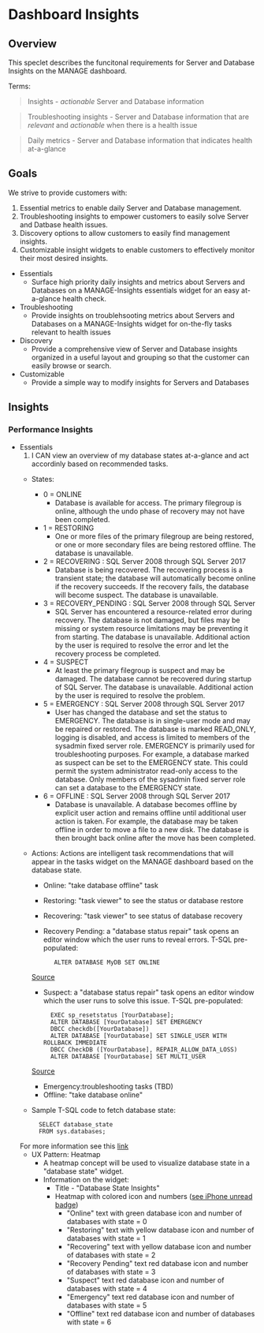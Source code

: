 # Dashboard Insights

## Overview
This speclet describes the funcitonal requirements for Server and Database Insights on the MANAGE dashboard.

Terms:
> Insights - *actionable* Server and Database information 

> Troubleshooting insights - Server and Database information that are *relevant* and *actionable* when there is a health issue

> Daily metrics - Server and Database information that indicates health at-a-glance

## Goals
We strive to provide customers with:
1. Essential metrics to enable daily Server and Database management.
2. Troubleshooting insights to empower customers to easily solve Server and Datbase health issues.
3. Discovery options to allow customers to easily find management insights.
4. Customizable insight widgets to enable customers to effectively monitor their most desired insights.

- Essentials
    - Surface high priority daily insights and metrics about Servers and Databases on a MANAGE-Insights essentials widget for an easy at-a-glance health check.
- Troubleshooting 
    - Provide insights on troublehsooting metrics about Servers and Databases on a MANAGE-Insights widget for on-the-fly tasks relevant to health issues
- Discovery
    - Provide a comprehensive view of Server and Database insights organized in a useful layout and grouping so that the customer can easily browse or search.
- Customizable
    - Provide a simple way to modify insights for Servers and Databases

## Insights
### Performance Insights
- Essentials
    1. I CAN view an overview of my database states at-a-glance and act accordinly based on recommended tasks.
    - States:
        - 0 = ONLINE
            - Database is available for access. The primary filegroup is online, although the undo phase of recovery may not have been completed.
        - 1 = RESTORING 
            - One or more files of the primary filegroup are being restored, or one or more secondary files are being restored offline. The database is unavailable.
        - 2 = RECOVERING : SQL Server 2008 through SQL Server 2017
            - Database is being recovered. The recovering process is a transient state; the database will automatically become online if the recovery succeeds. If the recovery fails, the database will become suspect. The database is unavailable.
        - 3 = RECOVERY_PENDING : SQL Server 2008 through SQL Server 
            - SQL Server has encountered a resource-related error during recovery. The database is not damaged, but files may be missing or system resource limitations may be preventing it from starting. The database is unavailable. Additional action by the user is required to resolve the error and let the recovery process be completed.
        - 4 = SUSPECT 
            - At least the primary filegroup is suspect and may be damaged. The database cannot be recovered during startup of SQL Server. The database is unavailable. Additional action by the user is required to resolve the problem.
        - 5 = EMERGENCY : SQL Server 2008 through SQL Server 2017
            - User has changed the database and set the status to EMERGENCY. The database is in single-user mode and may be repaired or restored. The database is marked READ_ONLY, logging is disabled, and access is limited to members of the sysadmin fixed server role. EMERGENCY is primarily used for troubleshooting purposes. For example, a database marked as suspect can be set to the EMERGENCY state. This could permit the system administrator read-only access to the database. Only members of the sysadmin fixed server role can set a database to the EMERGENCY state.
        - 6 = OFFLINE : SQL Server 2008 through SQL Server 2017
            - Database is unavailable. A database becomes offline by explicit user action and remains offline until additional user action is taken. For example, the database may be taken offline in order to move a file to a new disk. The database is then brought back online after the move has been completed.

    - Actions: Actions are intelligent task recommendations that will appear in the tasks widget on the MANAGE dashboard based on the database state.
        - Online: "take database offline" task
        - Restoring: "task viewer" to see the status or database restore
        - Recovering: "task viewer" to see status of database recovery
        - Recovery Pending: a "database status repair" task opens an editor window which the user runs to reveal errors. T-SQL pre-populated:
            
                 ALTER DATABASE MyDB SET ONLINE
        [Source](https://social.msdn.microsoft.com/Forums/sqlserver/en-US/5260bdba-f9b8-4b24-a406-964d86914dde/databases-in-recovery-pending-state?forum=sqlkjmanageability)
        - Suspect: a "database status repair" task opens an editor window which the user runs to solve this issue. T-SQL pre-populated:
        
                EXEC sp_resetstatus [YourDatabase];
                ALTER DATABASE [YourDatabase] SET EMERGENCY
                DBCC checkdb([YourDatabase])
                ALTER DATABASE [YourDatabase] SET SINGLE_USER WITH ROLLBACK IMMEDIATE
                DBCC CheckDB ([YourDatabase], REPAIR_ALLOW_DATA_LOSS)
                ALTER DATABASE [YourDatabase] SET MULTI_USER
        [Source](https://support.managed.com/kb/a398/how-to-repair-a-suspect-database-in-mssql.aspx)
        - Emergency:troubleshooting tasks (TBD)
        - Offline: "take database online"

    - Sample T-SQL code to fetch database state:
            
            SELECT database_state 
            FROM sys.databases; 
    
    For more information see this [link](https://docs.microsoft.com/en-us/sql/relational-databases/system-catalog-views/sys-databases-transact-sql)
    - UX Pattern: Heatmap
        - A heatmap concept will be used to visualize database state in a "database state" widget.
        - Information on the widget:
            - Title - "Database State Insights"
            - Heatmap with colored icon and numbers ([see iPhone unread badge](http://cdn.osxdaily.com/wp-content/uploads/2015/03/new-unread-messages-badge.jpg)) 
                - "Online" text with green database icon and number of databases with state = 0
                - "Restoring" text with yellow database icon and number of databases with state = 1
                - "Recovering" text with yellow database icon and number of databases with state = 2
                - "Recovery Pending" text red database icon and number of databases with state = 3
                - "Suspect" text red database icon and number of databases with state = 4  
                - "Emergency" text red database icon and number of databases with state = 5
                - "Offline" text red database icon and number of databases with state = 6